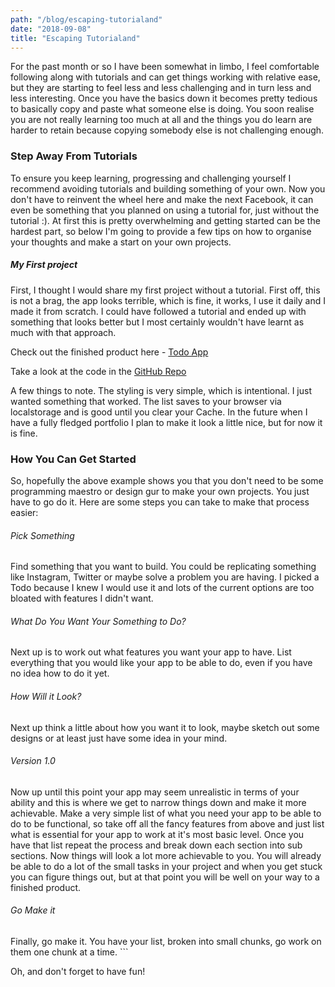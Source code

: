 ```yaml
---
path: "/blog/escaping-tutorialand"
date: "2018-09-08"
title: "Escaping Tutorialand"
---
```


For the past month or so I have been somewhat in limbo, I feel comfortable following along with tutorials and can get things working with relative ease, but they are starting to feel less and less challenging and in turn less and less interesting. Once you have the basics down it becomes pretty tedious to basically copy and paste what someone else is doing. You soon realise you are not really learning too much at all and the things you do learn are harder to retain because copying somebody else is not challenging enough.

### Step Away From Tutorials 

To ensure you keep learning, progressing and challenging yourself I recommend avoiding tutorials and building something of your own. Now you don't have to reinvent the wheel here and make the next Facebook, it can even be something that you planned on using a tutorial for, just without the tutorial :). At first this is pretty overwhelming and getting started can be the hardest part, so below I'm going to provide a few tips on how to organise your thoughts and make a start on your own projects.

##### My First project

First, I thought I would share my first project without a tutorial. First off, this is not a brag, the app looks terrible, which is fine, it works, I use it daily and I made it from scratch. I could have followed a tutorial and ended up with something that looks better but I most certainly wouldn't have learnt as much with that approach.

Check out the finished product here - [Todo App](https://shan5742.github.io/Todo/)

Take a look at the code in the [GitHub Repo](https://github.com/shan5742/Todo)

A few things to note. The styling is very simple, which is intentional. I just wanted something that worked. The list saves to your browser via localstorage and is good until you clear your Cache. In the future when I have a fully fledged portfolio I plan to make it look a little nice, but for now it is fine.

### How You Can Get Started 

So, hopefully the above example shows you that you don't need to be some programming maestro or design gur to make your own projects. You just have to go do it. Here are some steps you can take to make that process easier:

###### Pick Something 

Find something that you want to build. You could be replicating something like Instagram, Twitter or maybe solve a problem you are having. I picked a Todo because I knew I would use it and lots of the current options are too bloated with features I didn't want.

###### What Do You Want Your Something to Do?

Next up is to work out what features you want your app to have. List everything that you would like your app to be able to do, even if you have no idea how to do it yet.

###### How Will it Look?

Next up think a little about how you want it to look, maybe sketch out some designs or at least just have some idea in your mind.

###### Version 1.0

Now up until this point your app may seem unrealistic in terms of your ability and this is where we get to narrow things down and make it more achievable. Make a very simple list of what you need your app to be able to do to be functional, so take off all the fancy features from above and just list what is essential for your app to work at it's most basic level. Once you have that list repeat the process and break down each section into sub sections. Now things will look a lot more achievable to you. You will already be able to do a lot of the small tasks in your project and when you get stuck you can figure things out, but at that point you will be well on your way to a finished product.

###### Go Make it

Finally, go make it. You have your list, broken into small chunks, go work on them one chunk at a time. ```

Oh, and don't forget to have fun!


```

